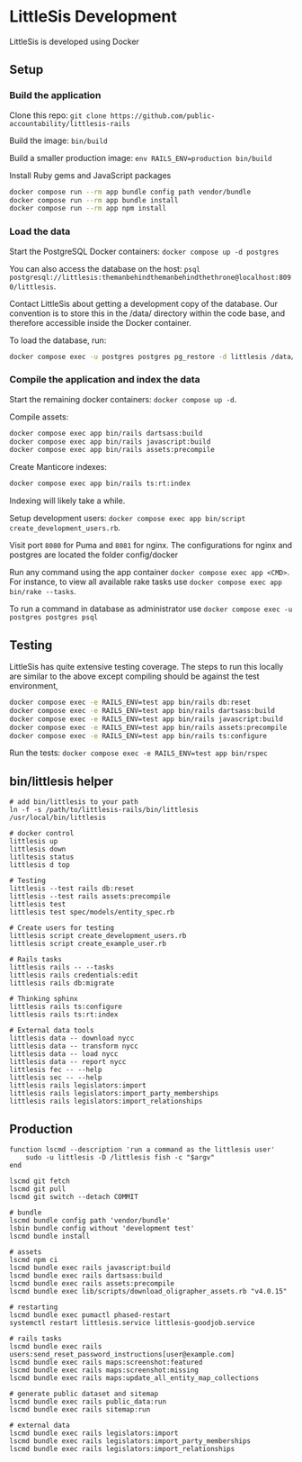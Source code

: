 # LittleSis Development

LittleSis is developed using Docker

## Setup

### Build the application

Clone this repo: `git clone https://github.com/public-accountability/littlesis-rails`

Build the image: `bin/build`

Build a smaller production image: `env RAILS_ENV=production bin/build`

Install Ruby gems and JavaScript packages

``` sh
docker compose run --rm app bundle config path vendor/bundle
docker compose run --rm app bundle install
docker compose run --rm app npm install
```

### Load the data

Start the PostgreSQL Docker containers: `docker compose up -d postgres`

You can also access the database on the host: `psql postgresql://littlesis:themanbehindthemanbehindthethrone@localhost:8090/littlesis`.

Contact LittleSis about getting a development copy of the database.  Our convention is to store this in the /data/ directory within the code base, and therefore accessible inside the Docker container.

To load the database, run:

``` sh
docker compose exec -u postgres postgres pg_restore -d littlesis /data/database.pgdump
```

### Compile the application and index the data

Start the remaining docker containers: `docker compose up -d`.

Compile assets:

``` sh
docker compose exec app bin/rails dartsass:build
docker compose exec app bin/rails javascript:build
docker compose exec app bin/rails assets:precompile
```

Create Manticore indexes:

``` sh
docker compose exec app bin/rails ts:rt:index
```

Indexing will likely take a while.

Setup development users: `docker compose exec app bin/script create_development_users.rb`.

Visit port `8080` for Puma and `8081` for nginx. The configurations for nginx and postgres are located the folder config/docker

Run any command using the app container `docker compose exec app <CMD>`. For instance, to view all available rake tasks use `docker compose exec app bin/rake --tasks`.

To run a command in database as administrator use `docker compose exec -u postgres postgres psql`


## Testing

LittleSis has quite extensive testing coverage.  The steps to run this locally are similar to the above except compiling should be against the test environment,

``` sh
docker compose exec -e RAILS_ENV=test app bin/rails db:reset
docker compose exec -e RAILS_ENV=test app bin/rails dartsass:build
docker compose exec -e RAILS_ENV=test app bin/rails javascript:build
docker compose exec -e RAILS_ENV=test app bin/rails assets:precompile
docker compose exec -e RAILS_ENV=test app bin/rails ts:configure
```

Run the tests: `docker compose exec -e RAILS_ENV=test app bin/rspec`


## bin/littlesis helper

``` fish
# add bin/littlesis to your path
ln -f -s /path/to/littlesis-rails/bin/littlesis /usr/local/bin/littlesis

# docker control
littlesis up
littlesis down
litltesis status
littlesis d top

# Testing
littlesis --test rails db:reset
littlesis --test rails assets:precompile
littlesis test
littlesis test spec/models/entity_spec.rb

# Create users for testing
littlesis script create_development_users.rb
littlesis script create_example_user.rb

# Rails tasks
littlesis rails -- --tasks
littlesis rails credentials:edit
littlesis rails db:migrate

# Thinking sphinx
littlesis rails ts:configure
littlesis rails ts:rt:index

# External data tools
littlesis data -- download nycc
littlesis data -- transform nycc
littlesis data -- load nycc
littlesis data -- report nycc
littlesis fec -- --help
littlesis sec -- --help
littlesis rails legislators:import
littlesis rails legislators:import_party_memberships
littlesis rails legislators:import_relationships
```

## Production

``` fish
function lscmd --description 'run a command as the littlesis user'
    sudo -u littlesis -D /littlesis fish -c "$argv"
end

lscmd git fetch
lscmd git pull
lscmd git switch --detach COMMIT

# bundle
lscmd bundle config path 'vendor/bundle'
lsbin bundle config without 'development test'
lscmd bundle install

# assets
lscmd npm ci
lscmd bundle exec rails javascript:build
lscmd bundle exec rails dartsass:build
lscmd bundle exec rails assets:precompile
lscmd bundle exec lib/scripts/download_oligrapher_assets.rb "v4.0.15"

# restarting
lscmd bundle exec pumactl phased-restart
systemctl restart littlesis.service littlesis-goodjob.service

# rails tasks
lscmd bundle exec rails users:send_reset_password_instructions[user@example.com]
lscmd bundle exec rails maps:screenshot:featured
lscmd bundle exec rails maps:screenshot:missing
lscmd bundle exec rails maps:update_all_entity_map_collections

# generate public dataset and sitemap
lscmd bundle exec rails public_data:run
lscmd bundle exec rails sitemap:run

# external data
lscmd bundle exec rails legislators:import
lscmd bundle exec rails legislators:import_party_memberships
lscmd bundle exec rails legislators:import_relationships
```
